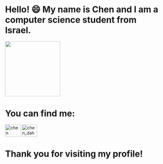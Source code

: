 
# Hello! :smile: My name is Chen and I am a computer science student from Israel. 

<img height="180em" src="https://github-readme-stats.vercel.app/api?username=ChenDahan13&show_icons=true&hide_border=true&&count_private=true&include_all_commits=true" />


# You can find me:
  <a href="https://www.linkedin.com/in/chen-dahan-033179241/" target="blank"><img align="center" src="https://camo.githubusercontent.com/c8a9c5b414cd812ad6a97a46c29af67239ddaeae08c41724ff7d945fb4c047e5/68747470733a2f2f6564656e742e6769746875622e696f2f537570657254696e7949636f6e732f696d616765732f7376672f6c696e6b6564696e2e737667" alt="chen dahan" height="40" width="50" /></a>
  <a href="https://instagram.com/chen_dahan17" target="blank"><img align="center" src="https://raw.githubusercontent.com/rahuldkjain/github-profile-readme-generator/master/src/images/icons/Social/instagram.svg" alt="chen_dahan17" height="40" width="50" /></a>

# Thank you for visiting my profile!




